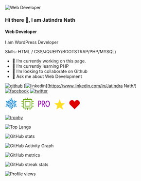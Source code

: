 ![Web Developer](https://scontent.fjsr1-2.fna.fbcdn.net/v/t1.6435-9/53456324_2305835793026626_5610389472366559232_n.jpg?stp=dst-jpg_p720x720&_nc_cat=103&ccb=1-7&_nc_sid=e3f864&_nc_eui2=AeE3TF79IDB-jUqXgUV9WeuaZQRdkkdeZjBlBF2SR15mMJNOOZan7NO8Cby1jHCnWZJbv5qUfPgXA0cDkgrDS39P&_nc_ohc=1bOW0Mq4KJMAX-amlUV&_nc_ht=scontent.fjsr1-2.fna&oh=00_AfBHHC1tsKBamxaJS4wcRPbbKJibt5-9LVNwa2dQybsrpQ&oe=6479FF58)

### Hi there 👋, I am Jatindra Nath
#### Web Developer


I am WordPress Developer

Skills:  HTML / CSS/JQUERY/BOOTSTRAP/PHP/MYSQL/

- 🔭 I’m currently working on this page. 
- 🌱 I’m currently learning PHP 
- 👯 I’m looking to collaborate on Github 
- 💬 Ask me about Web Development 


[<img src='https://cdn.jsdelivr.net/npm/simple-icons@3.0.1/icons/github.svg' alt='github' height='40'>](https://github.com/jatindra79)  [<img src='https://cdn.jsdelivr.net/npm/simple-icons@3.0.1/icons/linkedin.svg' alt='linkedin' height='40'>](https://www.linkedin.com/in/Jatindra Nath/)  [<img src='https://cdn.jsdelivr.net/npm/simple-icons@3.0.1/icons/facebook.svg' alt='facebook' height='40'>](https://www.facebook.com/jatindra79)  [<img src='https://cdn.jsdelivr.net/npm/simple-icons@3.0.1/icons/twitter.svg' alt='twitter' height='40'>](https://twitter.com/JATINDRA7)  

<a href='https://archiveprogram.github.com/'><img src='https://raw.githubusercontent.com/acervenky/animated-github-badges/master/assets/acbadge.gif' width='40' height='40'></a> <a href='https://docs.github.com/en/developers'><img src='https://raw.githubusercontent.com/acervenky/animated-github-badges/master/assets/devbadge.gif' width='40' height='40'></a> <a href='https://github.com/pricing'><img src='https://raw.githubusercontent.com/acervenky/animated-github-badges/master/assets/pro.gif' width='40' height='40'></a> <a href='https://stars.github.com/'><img src='https://raw.githubusercontent.com/acervenky/animated-github-badges/master/assets/starbadge.gif' width='35' height='35'></a> <a href='https://docs.github.com/en/github/supporting-the-open-source-community-with-github-sponsors'><img src='https://raw.githubusercontent.com/acervenky/animated-github-badges/master/assets/sponsorbadge.gif' width='35' height='35'></a> 

[![trophy](https://github-profile-trophy.vercel.app/?username=jatindra79)](https://github.com/ryo-ma/github-profile-trophy)

[![Top Langs](https://github-readme-stats.vercel.app/api/top-langs/?username=jatindra79)](https://github.com/anuraghazra/github-readme-stats)

![GitHub stats](https://github-readme-stats.vercel.app/api?username=jatindra79&show_icons=true&count_private=true)  

![GitHub Activity Graph](https://activity-graph.herokuapp.com/graph?username=jatindra79)  

![GitHub metrics](https://metrics.lecoq.io/jatindra79)  

![GitHub streak stats](https://streak-stats.demolab.com/?user=jatindra79)  

![Profile views](https://gpvc.arturio.dev/jatindra79)  

